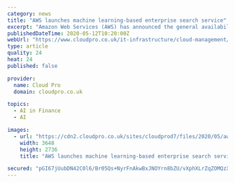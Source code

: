 ```yaml
---
category: news
title: "AWS launches machine learning-based enterprise search service"
excerpt: "Amazon Web Services (AWS) has announced the general availability of Amazon Kendra, a machine learning-based search service for organisations with large datasets. Kendra enables businesses to index all of their internal data sources,"
publishedDateTime: 2020-05-12T10:20:00Z
webUrl: "https://www.cloudpro.co.uk/it-infrastructure/cloud-management/8563/aws-launches-machine-learning-based-enterprise-search"
type: article
quality: 24
heat: 24
published: false

provider:
  name: Cloud Pro
  domain: cloudpro.co.uk

topics:
  - AI in Finance
  - AI

images:
  - url: "https://cdn2.cloudpro.co.uk/sites/cloudprod7/files/2020/05/awslogo.jpg"
    width: 3648
    height: 2736
    title: "AWS launches machine learning-based enterprise search service"

secured: "pGI67jUubDN42C0l6/Br05Qs+NyrFnAkwBxJNOYrn8bZU/vXphXLrZqZOMQzXSzHlqI4z81S2xmCKEPOMs2sSrEjphK1yQTeodJ34UW0jKPZsR97iNbIEnDd8i9bmblmEIJMXLm2WRGh+7MIcvqlV3xbI02JJfaOXqwL8q2K6z1sDntac3WM1f9uG6XhNfdLY4DiOBEJvJMor3ZYNpiJmiGTFn6B284fDxrfJdU93mNJ0HqW2FOaCzru0boZ2IJDA3mzgKKHQC1i6vN+PZlXcYCFGTWopognNNHCTQeIweBV+HMWIX6z1sHA+wp0g4Kl;lRgz1erUqsvCNUt45Rx5zg=="
---
```


